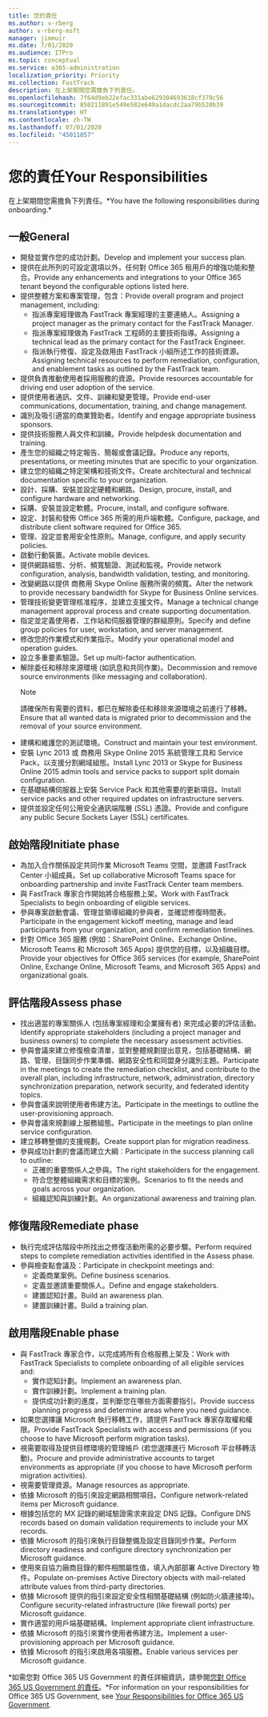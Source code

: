 ```yaml
---
title: 您的責任
ms.author: v-rberg
author: v-rberg-msft
manager: jimmuir
ms.date: 7/01/2020
ms.audience: ITPro
ms.topic: conceptual
ms.service: o365-administration
localization_priority: Priority
ms.collection: FastTrack
description: 在上架期間您需擔負下列責任。
ms.openlocfilehash: 7f64d9eb22efac331abe629304693618cf370c56
ms.sourcegitcommit: 850211891e549e582e649a1dacdc2aa79b520b39
ms.translationtype: HT
ms.contentlocale: zh-TW
ms.lasthandoff: 07/01/2020
ms.locfileid: "45011057"
---
```

# <a name="your-responsibilities"></a><span data-ttu-id="23f6b-103">您的責任</span><span class="sxs-lookup"><span data-stu-id="23f6b-103">Your Responsibilities</span></span>

<span data-ttu-id="23f6b-104">在上架期間您需擔負下列責任。\*</span><span class="sxs-lookup"><span data-stu-id="23f6b-104">You have the following responsibilities during onboarding.\*</span></span>
  
## <a name="general"></a><span data-ttu-id="23f6b-105">一般</span><span class="sxs-lookup"><span data-stu-id="23f6b-105">General</span></span>

- <span data-ttu-id="23f6b-106">開發並實作您的成功計劃。</span><span class="sxs-lookup"><span data-stu-id="23f6b-106">Develop and implement your success plan.</span></span>
- <span data-ttu-id="23f6b-107">提供在此所列的可設定選項以外，任何對 Office 365 租用戶的增強功能和整合。</span><span class="sxs-lookup"><span data-stu-id="23f6b-107">Provide any enhancements and integrations to your Office 365 tenant beyond the configurable options listed here.</span></span>  
- <span data-ttu-id="23f6b-108">提供整體方案和專案管理，包含：</span><span class="sxs-lookup"><span data-stu-id="23f6b-108">Provide overall program and project management, including:</span></span> 
  - <span data-ttu-id="23f6b-109">指派專案經理做為 FastTrack 專案經理的主要連絡人。</span><span class="sxs-lookup"><span data-stu-id="23f6b-109">Assigning a project manager as the primary contact for the FastTrack Manager.</span></span>
  - <span data-ttu-id="23f6b-110">指派專案經理做為 FastTrack 工程師的主要技術指導。</span><span class="sxs-lookup"><span data-stu-id="23f6b-110">Assigning a technical lead as the primary contact for the FastTrack Engineer.</span></span>
  - <span data-ttu-id="23f6b-111">指派執行修復、設定及啟用由 FastTrack 小組所述工作的技術資源。</span><span class="sxs-lookup"><span data-stu-id="23f6b-111">Assigning technical resources to perform remediation, configuration, and enablement tasks as outlined by the FastTrack team.</span></span> 
- <span data-ttu-id="23f6b-112">提供負責推動使用者採用服務的資源。</span><span class="sxs-lookup"><span data-stu-id="23f6b-112">Provide resources accountable for driving end user adoption of the service.</span></span> 
- <span data-ttu-id="23f6b-113">提供使用者通訊、文件、訓練和變更管理。</span><span class="sxs-lookup"><span data-stu-id="23f6b-113">Provide end-user communications, documentation, training, and change management.</span></span>
- <span data-ttu-id="23f6b-114">識別及吸引適當的商業贊助者。</span><span class="sxs-lookup"><span data-stu-id="23f6b-114">Identify and engage appropriate business sponsors.</span></span>  
- <span data-ttu-id="23f6b-115">提供技術服務人員文件和訓練。</span><span class="sxs-lookup"><span data-stu-id="23f6b-115">Provide helpdesk documentation and training.</span></span>  
- <span data-ttu-id="23f6b-116">產生您的組織之特定報告、簡報或會議記錄。</span><span class="sxs-lookup"><span data-stu-id="23f6b-116">Produce any reports, presentations, or meeting minutes that are specific to your organization.</span></span> 
- <span data-ttu-id="23f6b-117">建立您的組織之特定架構和技術文件。</span><span class="sxs-lookup"><span data-stu-id="23f6b-117">Create architectural and technical documentation specific to your organization.</span></span>   
- <span data-ttu-id="23f6b-118">設計、採購、安裝並設定硬體和網路。</span><span class="sxs-lookup"><span data-stu-id="23f6b-118">Design, procure, install, and configure hardware and networking.</span></span>   
- <span data-ttu-id="23f6b-119">採購、安裝並設定軟體。</span><span class="sxs-lookup"><span data-stu-id="23f6b-119">Procure, install, and configure software.</span></span>  
- <span data-ttu-id="23f6b-120">設定、封裝和發佈 Office 365 所需的用戶端軟體。</span><span class="sxs-lookup"><span data-stu-id="23f6b-120">Configure, package, and distribute client software required for Office 365.</span></span>  
- <span data-ttu-id="23f6b-121">管理、設定並套用安全性原則。</span><span class="sxs-lookup"><span data-stu-id="23f6b-121">Manage, configure, and apply security policies.</span></span>
- <span data-ttu-id="23f6b-122">啟動行動裝置。</span><span class="sxs-lookup"><span data-stu-id="23f6b-122">Activate mobile devices.</span></span>
- <span data-ttu-id="23f6b-123">提供網路組態、分析、頻寬驗證、測試和監視。</span><span class="sxs-lookup"><span data-stu-id="23f6b-123">Provide network configuration, analysis, bandwidth validation, testing, and monitoring.</span></span> 
- <span data-ttu-id="23f6b-124">改變網路以提供 商務用 Skype Online 服務所需的頻寬。</span><span class="sxs-lookup"><span data-stu-id="23f6b-124">Alter the network to provide necessary bandwidth for Skype for Business Online services.</span></span> 
- <span data-ttu-id="23f6b-125">管理技術變更管理核准程序，並建立支援文件。</span><span class="sxs-lookup"><span data-stu-id="23f6b-125">Manage a technical change management approval process and create supporting documentation.</span></span>  
- <span data-ttu-id="23f6b-126">指定並定義使用者、工作站和伺服器管理的群組原則。</span><span class="sxs-lookup"><span data-stu-id="23f6b-126">Specify and define group policies for user, workstation, and server management.</span></span> 
- <span data-ttu-id="23f6b-127">修改您的作業模式和作業指示。</span><span class="sxs-lookup"><span data-stu-id="23f6b-127">Modify your operational model and operation guides.</span></span> 
- <span data-ttu-id="23f6b-128">設立多重要素驗證。</span><span class="sxs-lookup"><span data-stu-id="23f6b-128">Set up multi-factor authentication.</span></span>  
- <span data-ttu-id="23f6b-129">解除委任和移除來源環境 (如訊息和共同作業)。</span><span class="sxs-lookup"><span data-stu-id="23f6b-129">Decommission and remove source environments (like messaging and collaboration).</span></span> 
    > [!NOTE]
    > <span data-ttu-id="23f6b-130">請確保所有需要的資料，都已在解除委任和移除來源環境之前進行了移轉。</span><span class="sxs-lookup"><span data-stu-id="23f6b-130">Ensure that all wanted data is migrated prior to decommission and the removal of your source environment.</span></span> 
- <span data-ttu-id="23f6b-131">建構和維護您的測試環境。</span><span class="sxs-lookup"><span data-stu-id="23f6b-131">Construct and maintain your test environment.</span></span>  
- <span data-ttu-id="23f6b-132">安裝 Lync 2013 或 商務用 Skype Online 2015 系統管理工具和 Service Pack，以支援分割網域組態。</span><span class="sxs-lookup"><span data-stu-id="23f6b-132">Install Lync 2013 or Skype for Business Online 2015 admin tools and service packs to support split domain configuration.</span></span>
- <span data-ttu-id="23f6b-133">在基礎結構伺服器上安裝 Service Pack 和其他需要的更新項目。</span><span class="sxs-lookup"><span data-stu-id="23f6b-133">Install service packs and other required updates on infrastructure servers.</span></span> 
- <span data-ttu-id="23f6b-134">提供並設定任何公用安全通訊端階層 (SSL) 憑證。</span><span class="sxs-lookup"><span data-stu-id="23f6b-134">Provide and configure any public Secure Sockets Layer (SSL) certificates.</span></span> 
    
## <a name="initiate-phase"></a><span data-ttu-id="23f6b-135">啟始階段</span><span class="sxs-lookup"><span data-stu-id="23f6b-135">Initiate phase</span></span>

- <span data-ttu-id="23f6b-136">為加入合作關係設定共同作業 Microsoft Teams 空間，並邀請 FastTrack Center 小組成員。</span><span class="sxs-lookup"><span data-stu-id="23f6b-136">Set up collaborative Microsoft Teams space for onboarding partnership and invite FastTrack Center team members.</span></span>   
- <span data-ttu-id="23f6b-137">與 FastTrack 專家合作開始將合格服務上架。</span><span class="sxs-lookup"><span data-stu-id="23f6b-137">Work with FastTrack Specialists to begin onboarding of eligible services.</span></span>    
- <span data-ttu-id="23f6b-138">參與專案啟動會議、管理並領導組織的參與者，並確認修復時間表。</span><span class="sxs-lookup"><span data-stu-id="23f6b-138">Participate in the engagement kickoff meeting, manage and lead participants from your organization, and confirm remediation timelines.</span></span>   
- <span data-ttu-id="23f6b-139">針對 Office 365 服務 (例如：SharePoint Online、Exchange Online、Microsoft Teams 和 Microsoft 365 Apps) 提供您的目標，以及組織目標。</span><span class="sxs-lookup"><span data-stu-id="23f6b-139">Provide your objectives for Office 365 services (for example, SharePoint Online, Exchange Online, Microsoft Teams, and Microsoft 365 Apps) and organizational goals.</span></span>
    
## <a name="assess-phase"></a><span data-ttu-id="23f6b-140">評估階段</span><span class="sxs-lookup"><span data-stu-id="23f6b-140">Assess phase</span></span>

- <span data-ttu-id="23f6b-141">找出適當的專案關係人 (包括專案經理和企業擁有者) 來完成必要的評估活動。</span><span class="sxs-lookup"><span data-stu-id="23f6b-141">Identify appropriate stakeholders (including a project manager and business owners) to complete the necessary assessment activities.</span></span>    
- <span data-ttu-id="23f6b-142">參與會議來建立修復檢查清單，並對整體規劃提出意見，包括基礎結構、網路、管理、目錄同步作業準備、網路安全性和同盟身分識別主題。</span><span class="sxs-lookup"><span data-stu-id="23f6b-142">Participate in the meetings to create the remediation checklist, and contribute to the overall plan, including infrastructure, network, administration, directory synchronization preparation, network security, and federated identity topics.</span></span>   
- <span data-ttu-id="23f6b-143">參與會議來說明使用者佈建方法。</span><span class="sxs-lookup"><span data-stu-id="23f6b-143">Participate in the meetings to outline the user-provisioning approach.</span></span>  
- <span data-ttu-id="23f6b-144">參與會議來規劃線上服務組態。</span><span class="sxs-lookup"><span data-stu-id="23f6b-144">Participate in the meetings to plan online service configuration.</span></span>    
- <span data-ttu-id="23f6b-145">建立移轉整備的支援規劃。</span><span class="sxs-lookup"><span data-stu-id="23f6b-145">Create support plan for migration readiness.</span></span> 
- <span data-ttu-id="23f6b-146">參與成功計劃的會議而建立大綱︰</span><span class="sxs-lookup"><span data-stu-id="23f6b-146">Participate in the success planning call to outline:</span></span>   
  - <span data-ttu-id="23f6b-147">正確的重要關係人之參與。</span><span class="sxs-lookup"><span data-stu-id="23f6b-147">The right stakeholders for the engagement.</span></span>  
  - <span data-ttu-id="23f6b-148">符合您整體組織需求和目標的案例。</span><span class="sxs-lookup"><span data-stu-id="23f6b-148">Scenarios to fit the needs and goals across your organization.</span></span>
  - <span data-ttu-id="23f6b-149">組織認知與訓練計劃。</span><span class="sxs-lookup"><span data-stu-id="23f6b-149">An organizational awareness and training plan.</span></span>
    
## <a name="remediate-phase"></a><span data-ttu-id="23f6b-150">修復階段</span><span class="sxs-lookup"><span data-stu-id="23f6b-150">Remediate phase</span></span>

- <span data-ttu-id="23f6b-151">執行完成評估階段中所找出之修復活動所需的必要步驟。</span><span class="sxs-lookup"><span data-stu-id="23f6b-151">Perform required steps to complete remediation activities identified in the Assess phase.</span></span> 
- <span data-ttu-id="23f6b-152">參與檢查點會議及：</span><span class="sxs-lookup"><span data-stu-id="23f6b-152">Participate in checkpoint meetings and:</span></span> 
  - <span data-ttu-id="23f6b-153">定義商業案例。</span><span class="sxs-lookup"><span data-stu-id="23f6b-153">Define business scenarios.</span></span>   
  - <span data-ttu-id="23f6b-154">定義並邀請重要關係人。</span><span class="sxs-lookup"><span data-stu-id="23f6b-154">Define and engage stakeholders.</span></span>
  - <span data-ttu-id="23f6b-155">建置認知計畫。</span><span class="sxs-lookup"><span data-stu-id="23f6b-155">Build an awareness plan.</span></span> 
  - <span data-ttu-id="23f6b-156">建置訓練計畫。</span><span class="sxs-lookup"><span data-stu-id="23f6b-156">Build a training plan.</span></span>
    
## <a name="enable-phase"></a><span data-ttu-id="23f6b-157">啟用階段</span><span class="sxs-lookup"><span data-stu-id="23f6b-157">Enable phase</span></span>

- <span data-ttu-id="23f6b-158">與 FastTrack 專家合作，以完成將所有合格服務上架及：</span><span class="sxs-lookup"><span data-stu-id="23f6b-158">Work with FastTrack Specialists to complete onboarding of all eligible services and:</span></span>  
  - <span data-ttu-id="23f6b-159">實作認知計劃。</span><span class="sxs-lookup"><span data-stu-id="23f6b-159">Implement an awareness plan.</span></span>  
  - <span data-ttu-id="23f6b-160">實作訓練計劃。</span><span class="sxs-lookup"><span data-stu-id="23f6b-160">Implement a training plan.</span></span> 
  - <span data-ttu-id="23f6b-161">提供成功計劃的進度，並判斷您在哪些方面需要指引。</span><span class="sxs-lookup"><span data-stu-id="23f6b-161">Provide success planning progress and determine areas where you need guidance.</span></span>
- <span data-ttu-id="23f6b-162">如果您選擇讓 Microsoft 執行移轉工作，請提供 FastTrack 專家存取權和權限。</span><span class="sxs-lookup"><span data-stu-id="23f6b-162">Provide FastTrack Specialists with access and permissions (if you choose to have Microsoft perform migration tasks).</span></span>  
- <span data-ttu-id="23f6b-163">視需要取得及提供目標環境的管理帳戶 (若您選擇進行 Microsoft 平台移轉活動)。</span><span class="sxs-lookup"><span data-stu-id="23f6b-163">Procure and provide administrative accounts to target environments as appropriate (if you choose to have Microsoft perform migration activities).</span></span>   
- <span data-ttu-id="23f6b-164">視需要管理資源。</span><span class="sxs-lookup"><span data-stu-id="23f6b-164">Manage resources as appropriate.</span></span>   
- <span data-ttu-id="23f6b-165">依據 Microsoft 的指引來設定網路相關項目。</span><span class="sxs-lookup"><span data-stu-id="23f6b-165">Configure network-related items per Microsoft guidance.</span></span>  
- <span data-ttu-id="23f6b-166">根據包括您的 MX 記錄的網域驗證需求來設定 DNS 記錄。</span><span class="sxs-lookup"><span data-stu-id="23f6b-166">Configure DNS records based on domain validation requirements to include your MX records.</span></span>   
- <span data-ttu-id="23f6b-167">依據 Microsoft 的指引來執行目錄整備及設定目錄同步作業。</span><span class="sxs-lookup"><span data-stu-id="23f6b-167">Perform directory readiness and configure directory synchronization per Microsoft guidance.</span></span>
- <span data-ttu-id="23f6b-168">使用來自協力廠商目錄的郵件相關屬性值，填入內部部署 Active Directory 物件。</span><span class="sxs-lookup"><span data-stu-id="23f6b-168">Populate on-premises Active Directory objects with mail-related attribute values from third-party directories.</span></span>   
- <span data-ttu-id="23f6b-169">依據 Microsoft 提供的指引來設定安全性相關基礎結構 (例如防火牆連接埠)。</span><span class="sxs-lookup"><span data-stu-id="23f6b-169">Configure security-related infrastructure (like firewall ports) per Microsoft guidance.</span></span>
- <span data-ttu-id="23f6b-170">實作適當的用戶端基礎結構。</span><span class="sxs-lookup"><span data-stu-id="23f6b-170">Implement appropriate client infrastructure.</span></span>  
- <span data-ttu-id="23f6b-171">依據 Microsoft 的指引來實作使用者佈建方法。</span><span class="sxs-lookup"><span data-stu-id="23f6b-171">Implement a user-provisioning approach per Microsoft guidance.</span></span>  
- <span data-ttu-id="23f6b-172">依據 Microsoft 的指引來啟用各項服務。</span><span class="sxs-lookup"><span data-stu-id="23f6b-172">Enable various services per Microsoft guidance.</span></span>  
    
<span data-ttu-id="23f6b-173">\*如需您對 Office 365 US Government 的責任詳細資訊，請參閱[您對 Office 365 US Government 的責任](US-Gov-appendix-your-responsibilities.md)。</span><span class="sxs-lookup"><span data-stu-id="23f6b-173">\*For information on your responsibilities for Office 365 US Government, see [Your Responsibilities for Office 365 US Government](US-Gov-appendix-your-responsibilities.md).</span></span>
  